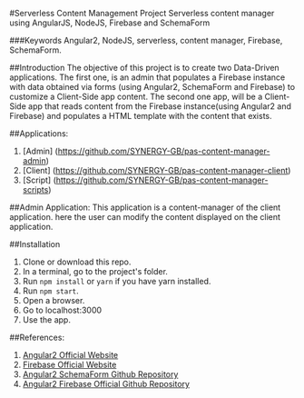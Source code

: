 #Serverless Content Management Project
Serverless content manager using AngularJS, NodeJS, Firebase and SchemaForm

###Keywords
Angular2, NodeJS, serverless, content manager, Firebase, SchemaForm.

##Introduction
The objective of this project is to create two Data-Driven applications.
The first one, is an admin that populates a Firebase instance with data
obtained via forms (using Angular2, SchemaForm and Firebase) to customize 
a Client-Side app content. The second one app, will be a Client-Side app
that reads content from the Firebase instance(using Angular2 and Firebase)
and populates a HTML template with the content that exists.

##Applications:
1. [Admin] (https://github.com/SYNERGY-GB/pas-content-manager-admin)
2. [Client] (https://github.com/SYNERGY-GB/pas-content-manager-client)
3. [Script] (https://github.com/SYNERGY-GB/pas-content-manager-scripts)

##Admin Application:
This application is a content-manager of the client application.
here the user can modify the content displayed on the client application.

##Installation
1. Clone or download this repo.
2. In a terminal, go to the project's folder.
3. Run `npm install` or `yarn` if you have yarn installed.
4. Run `npm start`.
5. Open a browser.
6. Go to localhost:3000
7. Use the app.

##References:
1. [Angular2 Official Website](https://angular.io/ "Angular2 Official Website")
2. [Firebase Official Website](https://firebase.google.com/ "Firebase Official Website")
3. [Angular2 SchemaForm Github Repository](https://github.com/makinacorpus/angular2-schema-form "Angular2 SchemaForm Repo")
4. [Angular2 Firebase Official Github Repository](https://github.com/angular/angularfire2 "Angular2 Firebase Official Repo")
